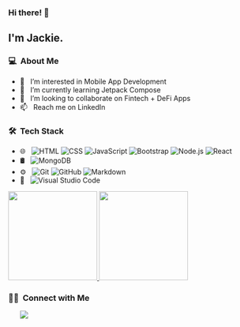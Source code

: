 ### Hi there! 👋

<h2>I'm Jackie.</h2>

<h3> 💻 &nbsp;About Me </h3>

- 👀 &nbsp; I’m interested in Mobile App Development
- 🌱 &nbsp; I’m currently learning Jetpack Compose 
- 🤔 &nbsp; I’m looking to collaborate on Fintech + DeFi Apps 
- 📫 &nbsp; Reach me on LinkedIn


<h3> 🛠 &nbsp;Tech Stack</h3>

- 🌐 &nbsp;
  ![HTML](https://img.shields.io/badge/-HTML-333333?style=flat&logo=HTML5)
  ![CSS](https://img.shields.io/badge/-CSS-333333?style=flat&logo=CSS3&logoColor=1572B6)
  ![JavaScript](https://img.shields.io/badge/-JavaScript-333333?style=flat&logo=javascript)
  ![Bootstrap](https://img.shields.io/badge/-Bootstrap-333333?style=flat&logo=bootstrap&logoColor=563D7C)
  ![Node.js](https://img.shields.io/badge/-Node.js-333333?style=flat&logo=node.js)
  ![React](https://img.shields.io/badge/-React-333333?style=flat&logo=react)
- 🛢 &nbsp;
  ![MongoDB](https://img.shields.io/badge/-MongoDB-333333?style=flat&logo=mongodb)
- ⚙️ &nbsp;
  ![Git](https://img.shields.io/badge/-Git-333333?style=flat&logo=git)
  ![GitHub](https://img.shields.io/badge/-GitHub-333333?style=flat&logo=github)
  ![Markdown](https://img.shields.io/badge/-Markdown-333333?style=flat&logo=markdown)
- 🔧 &nbsp;
  ![Visual Studio Code](https://img.shields.io/badge/-Visual%20Studio%20Code-333333?style=flat&logo=visual-studio-code&logoColor=007ACC)


<p>
<a href="https://github.com/AVS1508">
  <img height="180em" src="https://github-readme-stats.vercel.app/api?username=ENRAG3DCHICKEN&show_icons=true&theme=radical" />
  <img height="180em" src="https://github-readme-stats-eight-theta.vercel.app/api/top-langs/?username=ENRAG3DCHICKEN&theme=radical&layout=compact&exclude_lang=java+r" />
</a>
</p>


<h3> 🤝🏻 &nbsp;Connect with Me </h3>

<p align="left">
&nbsp; &nbsp; &nbsp; <a href="https://www.linkedin.com/in/jackieyiu"><img src="https://img.shields.io/badge/-Jackie%20Yiu-0077B5?style=flat-square&logo=Linkedin&logoColor=white"/></a>
<!---
ENRAG3DCHICKEN/ENRAG3DCHICKEN is a ✨ special ✨ repository because its `README.md` (this file) appears on your GitHub profile.
You can click the Preview link to take a look at your changes.
--->
